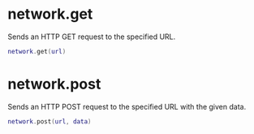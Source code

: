 # network.get
Sends an HTTP GET request to the specified URL.
```lua
network.get(url)
```

# network.post
Sends an HTTP POST request to the specified URL with the given data.
```lua
network.post(url, data)
```
